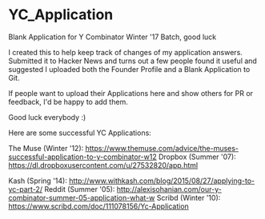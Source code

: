 # YC_Application
Blank Application for Y Combinator Winter '17 Batch, good luck

I created this to help keep track of changes of my application answers. Submitted it to Hacker News and turns out a few people found it useful and suggested I uploaded 
both the Founder Profile and a Blank Application to Git.

If people want to upload their Applications here and show others for PR or feedback, I'd be happy to add them.

Good luck everybody :)

Here are some successful YC Applications:

The Muse (Winter '12): https://www.themuse.com/advice/the-muses-successful-application-to-y-combinator-w12
Dropbox (Summer '07): https://dl.dropboxusercontent.com/u/27532820/app.html 

Kash (Spring '14): http://www.withkash.com/blog/2015/08/27/applying-to-yc-part-2/ 
Reddit (Summer '05): http://alexisohanian.com/our-y-combinator-summer-05-application-what-w
Scribd (Winter '10): https://www.scribd.com/doc/111078156/Yc-Application
